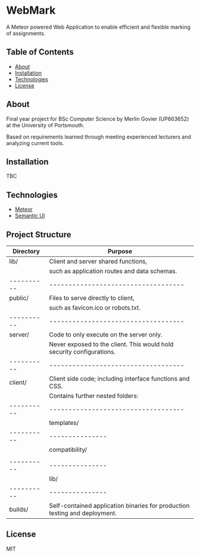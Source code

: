 # WebMark
A Meteor powered Web Application to enable efficient and flexible marking of assignments.

## Table of Contents

- [About](#about)
- [Installation](#installation)
- [Technologies](#technologies)
- [License](#license)

## About
Final year project for BSc Computer Science by Merlin Govier (UP663652) at the University of Portsmouth.

Based on requirements learned through meeting experienced lecturers and analyzing current tools.

## Installation
TBC

## Technologies
- [Meteor](https://www.meteor.com/)
- [Semantic UI](http://semantic-ui.com/)

## Project Structure

Directory | Purpose
----------|-----------------------------------
lib/      | Client and server shared functions,
          | such as application routes and data schemas.
----------|-----------------------------------
public/   | Files to serve directly to client,
          | such as favicon.ico or robots.txt.
----------|-----------------------------------
server/   | Code to only execute on the server only.
          | Never exposed to the client. This would hold security configurations.
----------|-----------------------------------        
client/   | Client side code; including interface functions and CSS.
          | Contains further nested folders:
----------|-----------------------------------
          | templates/    | Contains HTML partials for use in the interface.
----------|---------------|-------------------
          | compatibility/| Modules that rely on exporting global objects,
          |               | and can’t be minified.
----------|---------------|-------------------
          | lib/          | SCSS components and reused JS functions.
----------|---------------|-------------------
builds/   | Self-contained application binaries for production testing and deployment.

## License
MIT
